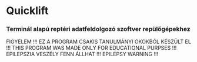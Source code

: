 # Quicklift
### Terminál alapú reptéri adatfeldolgozó szoftver repülőgépekhez

FIGYELEM !!! EZ A PROGRAM CSAKIS TANULMÁNYI OKOKBÓL KÉSZÜLT EL !!! THIS PROGRAM WAS MADE ONLY FOR EDUCATIONAL PURPSES !!! EPILEPSZIA VESZÉLY FENN ÁLLHAT !!! EPILEPSY WARNING !!!
